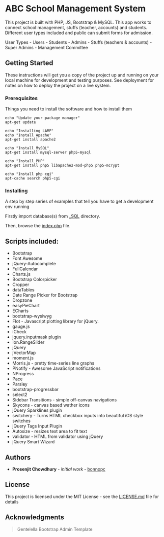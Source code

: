 # ABC School Management System
This project is built with PHP, JS, Bootstrap & MySQL. This app works to connect school management, stuffs (teacher, accounts) and students. Different user types included and public can submit forms for admission.

User Types
    - Users - Students
    - Admins - Stuffs (teachers & accounts)
    - Super Admins - Management Committee

## Getting Started
These instructions will get you a copy of the project up and running on your local machine for development and testing purposes. See deployment for notes on how to deploy the project on a live system.

### Prerequisites
Things you need to install the software and how to install them
```
echo "Update your package manager"
apt-get update

echo "Installing LAMP"
echo "Install Apache"
apt-get install apache2

echo "Install MySQL"
apt-get install mysql-server php5-mysql

echo "Install PHP"
apt-get install php5 libapache2-mod-php5 php5-mcrypt

echo "Install php cgi"
apt-cache search php5-cgi
```

### Installing
A step by step series of examples that tell you have to get a development env running

Firstly import database(s) from [_SQL](_SQL/) directory.

Then, browse the [index.php](https://localhost/abc_school_management/index.php) file.

## Scripts included:
* Bootstrap
* Font Awesome
* jQuery-Autocomplete
* FullCalendar
* Charts.js
* Bootstrap Colorpicker
* Cropper
* dataTables
* Date Range Picker for Bootstrap
* Dropzone
* easyPieChart
* ECharts
* bootstrap-wysiwyg
* Flot - Javascript plotting library for jQuery.
* gauge.js
* iCheck
* jquery.inputmask plugin
* Ion.RangeSlider
* jQuery
* jVectorMap
* moment.js
* Morris.js - pretty time-series line graphs
* PNotify - Awesome JavaScript notifications
* NProgress
* Pace
* Parsley
* bootstrap-progressbar
* select2
* Sidebar Transitions - simple off-canvas navigations
* Skycons - canvas based wather icons
* jQuery Sparklines plugin
* switchery - Turns HTML checkbox inputs into beautiful iOS style switches
* jQuery Tags Input Plugin
* Autosize - resizes text area to fit text
* validator - HTML from validator using jQuery
* jQuery Smart Wizard

## Authors
- **Prosenjit Chowdhury** - *initial work* - [bonnopc](https://github.com/bonnopc)

## License
This project is licensed under the MIT License - see the [LICENSE.md](./LICENSE.md) file for details

## Acknowledgments
> Gentelella Bootstrap Admin Template